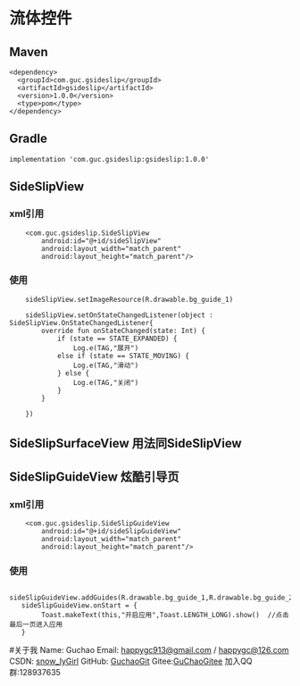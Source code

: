 # 流体控件
## Maven
```
<dependency>
  <groupId>com.guc.gsideslip</groupId>
  <artifactId>gsideslip</artifactId>
  <version>1.0.0</version>
  <type>pom</type>
</dependency>
```
## Gradle
```
implementation 'com.guc.gsideslip:gsideslip:1.0.0'
```
## SideSlipView
### xml引用
```
    <com.guc.gsideslip.SideSlipView
        android:id="@+id/sideSlipView"
        android:layout_width="match_parent"
        android:layout_height="match_parent"/>
```
### 使用
```
    sideSlipView.setImageResource(R.drawable.bg_guide_1)
    
    sideSlipView.setOnStateChangedListener(object : SideSlipView.OnStateChangedListener{
        override fun onStateChanged(state: Int) {
            if (state == STATE_EXPANDED) {
                Log.e(TAG,"展开")
            else if (state == STATE_MOVING) {
                Log.e(TAG,"滑动")
            } else {
                Log.e(TAG,"关闭")
            }
        }
    
    })
```
## SideSlipSurfaceView 用法同SideSlipView
## SideSlipGuideView  炫酷引导页
### xml引用
```
    <com.guc.gsideslip.SideSlipGuideView
        android:id="@+id/sideSlipGuideView"
        android:layout_width="match_parent"
        android:layout_height="match_parent"/>
```
### 使用
```
   sideSlipGuideView.addGuides(R.drawable.bg_guide_1,R.drawable.bg_guide_2,R.drawable.bg_guide_3)
   sideSlipGuideView.onStart = {
        Toast.makeText(this,"开启应用",Toast.LENGTH_LONG).show()  //点击最后一页进入应用
   }
```

#关于我
Name: Guchao
Email: happygc913@gmail.com / happygc@126.com
CSDN: [snow_lyGirl](https://blog.csdn.net/qq_31028313)
GitHub: [GuchaoGit](https://github.com/GuchaoGit?tab=repositories)
Gitee:[GuChaoGitee](https://gitee.com/guchaogitee/projects)
加入QQ群:128937635
